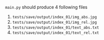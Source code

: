 `main.py` should produce 4 following files
1.  `tests/save/output/index_01/img_abs.jpg`
2.  `tests/save/output/index_01/img_rel.jpg`
3.  `tests/save/output/index_01/text_abs.txt`
4.  `tests/save/output/index_01/text_rel.txt`
